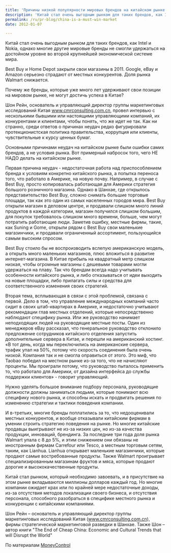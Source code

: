 ```yaml
---
title: 'Причины низкой популярности мировых брендов на китайском рынке'
description: 'Китай стал очень выгодным рынком для таких брендов, как Intel и Nokia, однако многие другие мировые бренды не смогли удержаться на достойном уровне во второй крупнейшей экономической системе мира.'
permalink: /ru/pr-blog/china-is-a-must-win-market
date: 2012-01-07

---
```


Китай стал очень выгодным рынком для таких брендов, как Intel и Nokia, однако многие другие мировые бренды не смогли удержаться на достойном уровне во второй крупнейшей экономической системе мира.

Best Buy и Home Depot закрыли свои магазины в 2011. Google, eBay и Amazon серьезно страдают от местных конкурентов. Доля рынка Walmart снижается.

Почему же бренды, которые уже много лет удерживают свои позиции на мировом рынке, не могут достичь успеха в Китае?

Шон Рейн, основатель и управляющий директор группы маркетинговых исследований Китая www.cmrconsulting.com.cn, провел интервью с несколькими бывшими или настоящими управляющими компаний, их конкурентами и клиентами, чтобы понять, что же идет не так. Как ни  странно, среди ответов о причинах неудач редко фигурировали протекционистская политика правительства, коррупция или клиенты, чувствительные к курсу ценных бумаг.

Основными причинами неудач на китайском рынке были ошибки самих брендов, а не условия рынка. Вот примерный набросок того, чего НЕ НАДО делать на китайском рынке.

Первая причина неудач - недостаточная работа над приспособлением бренда к условиям конкретно китайского рынка, а попытка переноса того, что  работало в Америке, на новую почву. Например, в случае с Best Buy, просто копировалась работающая для Америки стратегия большого розничного магазина. Однако в Шанхае, где открылось представительство Best Buy, сложно снимать большие торговые площади, так как это один из самых населенных городов мира.   Best Buy открыли магазин в деловом центре, и продавали слишком много линий продуктов в каждой категории, магазин получился слишком большим, для покупок требовалось слишком много времени, больше, чем могут потратить работающие люди. Заметив ошибку, местные фирмы, такие, как Suning и Gome, открыли рядом с Best Buy свои маленькие магазинчики, и продавали ограниченный ассортимент, пользующийся самым высоким спросом.

Best Buy стоило бы не воспроизводить вслепую американскую модель, а открыть много маленьких магазинов, плюс вложиться в развитие интернет-магазина. В Китае прибыль на квадратный метр слишком низкая, чтобы огромные магазины с дешевыми товарами могли удержаться на плаву. Так что брендам всегда надо учитывать особенности китайского рынка, и либо отказываться от идеи выходить на новые площадки, либо прилагать силы и средства для соответственного изменения своих стратегий.

Вторая тема, всплывающая в связи с этой проблемой, связана с первой. Дело в том, что управление международных компаний часто сидит в своих штаб-квартирах в Америке, и  недостаточно учитывают рекомендации глав местных отделений, которые непосредственно наблюдают специфику рынка. Или же руководство нанимает неподходящих людей на руководящие местные посты. Один из менеджеров eBay рассказал, что генеральное руководство отклонило предложение сотрудников китайского отделения запустить дополнительные сервера в Китае, и перешли на американский хостинг. «В тот день, когда мы переключились на американские сервера, трафик упал на 50%, потому что скорость соединения была очень низкой. Компания так и не смогла оправиться от этого. Это миф, что Taobao победил на местном рынке из-за того, что не начисляют проценты. Мы проиграли потому, что руководство пыталось применить то, что работало для Америки, от дизайна интерфейса до службы поддержки клиентов» - говорит управляющий.

Нужно уделять большое внимание подбору персонала, руководящие должности должны заниматься людьми, которые понимают  всю специфику нового рынка, и способны искать и продвигать решения по изменению стратегии и тактики поведения компании.

И в-третьих, многие бренды поплатились за то, что недооценивали местных конкурентов, и вообще отказывали китайским фирмам в умении строить стратегию поведения на рынке. Но многие китайские продавцы выигрывают не из-за низких цен, но из-за качества продукции, инноваций, брендинга. За последние три года доля рынка Walmart упала с 8 до 5%, и этим снижением они обязаны не иностранным фирмам Carrefour или Tesco, а местным торговым сетям, таким, как Lianhua. Lianhua открывает маленькие магазинчики, которые продают самые востребованные продукты. Также Walmart проигрывает специализированным магазинам фруктов и мяса, которые продают дорогие и высококачественные продукты.

Китай стал рынком, который необходимо завоевать, и в присутствие на этом рынке вкладываются миллионы долларов каждый год. Но многие компании ожидает крах или по крайней мере недостаточные доходы, из-за отсутствия методов локализации своего бизнеса, и отсутствия персонала, способного разобраться в специфике местного рынка и конкуренции с китайскими компаниями.

Шон Рейн – основатель и управляющий директор  группы маркетинговых исследований  Китая (www.cmrconsulting.com.cn), фирмы стратегической маркетинговой разведки в Шанхае. Также Шон – автор книги "The End of Cheap China: Economic and Cultural Trends that will Disrupt the World"

По материалам <a href="http://www.moneycontrol.com/news/features/rein-why-global-brands-failchina_652384.html">MoneyControl</a>

